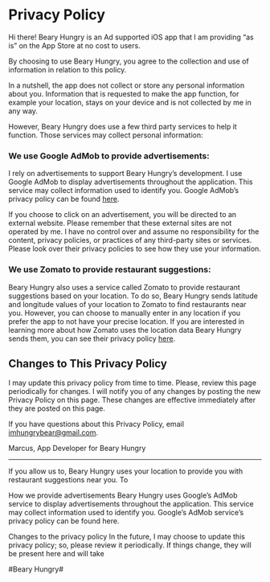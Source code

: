 # Privacy Policy

Hi there! 
Beary Hungry is an Ad supported iOS app that I am providing “as is” on the App Store at no cost to users. 

By choosing to use Beary Hungry, you agree to the collection and use of information in relation to this policy.

In a nutshell, the app does not collect or store any personal information about you. Information that is requested to make the app function, for example your location, stays on your device and is not collected by me in any way. 

However, Beary Hungry does use a few third party services to help it function. Those services may collect personal information: 

### We use Google AdMob to provide advertisements:
I rely on advertisements to support Beary Hungry’s development. I use Google AdMob to display advertisements throughout the application. This service may collect information used to identify you. Google AdMob’s privacy policy can be found [here](https://support.google.com/admob/answer/6128543?hl=en).

If you choose to click on an advertisement, you will be directed to an external website. Please remember that these external sites are not operated by me. I have no control over and assume no responsibility for the content, privacy policies, or practices of any third-party sites or services. Please look over their privacy policies to see how they use your information. 

### We use Zomato to provide restaurant suggestions:
Beary Hungry also uses a service called Zomato to provide restaurant suggestions based on your location. To do so, Beary Hungry sends latitude and longitude values of your location to Zomato to find restaurants near you. However, you can choose to manually enter in any location if you prefer the app to not have your precise location. If you are interested in learning more about how Zomato uses the location data Beary Hungry sends them, you can see their privacy policy [here](https://www.zomato.com/api_policy).

## Changes to This Privacy Policy
I may update this privacy policy from time to time. Please, review this page periodically for changes. I will notify you of any changes by posting the new Privacy Policy on this page. These changes are effective immediately after they are posted on this page.

If you have questions about this Privacy Policy, email imhungrybear@gmail.com. 

Marcus, App Developer for Beary Hungry



---


If you allow us to, Beary Hungry uses your location to provide you with restaurant suggestions near you. To 


How we provide advertisements
Beary Hungry uses Google’s AdMob service to display advertisements throughout the application. This service may collect information used to identify you. Google’s AdMob service’s privacy policy can be found here. 



Changes to the privacy policy
In the future, I may choose to update this privacy policy; so, please review it periodically. If things change, they will be present here and will take 

#Beary Hungry#
